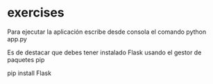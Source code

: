 # exercises

Para ejecutar la aplicación escribe desde consola el comando python app.py

Es de destacar que debes tener instalado Flask usando el gestor de paquetes pip 

pip install Flask
